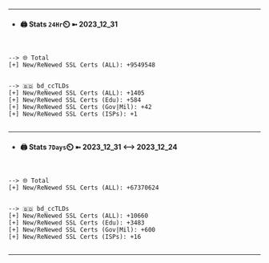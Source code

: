 

---
- #### 🖨️ **Stats** `24Hr`⏲️ ➼ 2023_12_31
```console


--> 🌐 Total
[+] New/ReNewed SSL Certs (ALL): +9549548


--> 🇧🇩 bd_ccTLDs
[+] New/ReNewed SSL Certs (ALL): +1405
[+] New/ReNewed SSL Certs (Edu): +584
[+] New/ReNewed SSL Certs (Gov|Mil): +42
[+] New/ReNewed SSL Certs (ISPs): +1


```

---
- #### 🖨️ **Stats** `7Days`⏲️ ➼ 2023_12_31 <--> 2023_12_24
```console


--> 🌐 Total
[+] New/ReNewed SSL Certs (ALL): +67370624


--> 🇧🇩 bd_ccTLDs
[+] New/ReNewed SSL Certs (ALL): +10660
[+] New/ReNewed SSL Certs (Edu): +3483
[+] New/ReNewed SSL Certs (Gov|Mil): +600
[+] New/ReNewed SSL Certs (ISPs): +16


```

---

